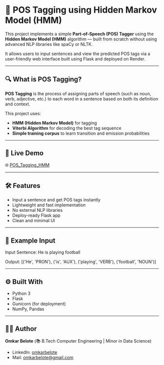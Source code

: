 # 🧠 POS Tagging using Hidden Markov Model (HMM)

This project implements a simple **Part-of-Speech (POS) Tagger** using the **Hidden Markov Model (HMM)** algorithm — built from scratch without using advanced NLP libraries like spaCy or NLTK.

It allows users to input sentences and view the predicted POS tags via a user-friendly web interface built using Flask and deployed on Render.

---

## 🔍 What is POS Tagging?

**POS Tagging** is the process of assigning parts of speech (such as noun, verb, adjective, etc.) to each word in a sentence based on both its definition and context.

This project uses:
- **HMM (Hidden Markov Model)** for tagging
- **Viterbi Algorithm** for decoding the best tag sequence
- **Simple training corpus** to learn transition and emission probabilities

---

## 🚀 Live Demo

🌐 [POS_Tagging_HMM](https://pos-taggging-hmm.up.railway.app/)

---

## 🛠️ Features

- Input a sentence and get POS tags instantly
- Lightweight and fast implementation
- No external NLP libraries
- Deploy-ready Flask app
- Clean and minimal UI

---

## 🧾 Example Input

Input Sentence: He is playing football

Output: [('He', 'PRON'), ('is', 'AUX'), ('playing', 'VERB'), ('football', 'NOUN')]


---

## ⚙️ Built With

- Python 3
- Flask
- Gunicorn (for deployment)
- NumPy, Pandas

---

## 👨‍💻 Author

**Omkar Belote** (📚 B.Tech Computer Engineering | Minor in Data Science)
- LinkedIn: [omkarbelote](https://www.linkedin.com/in/omkarbelote/)
- Mail: [omkarbelote@gmail.com](mailto:omkarbelote@gmail.com)

